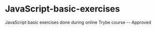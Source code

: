 # JavaScript-basic-exercises
JavaScript basic exercises done during online Trybe course -- Approved
